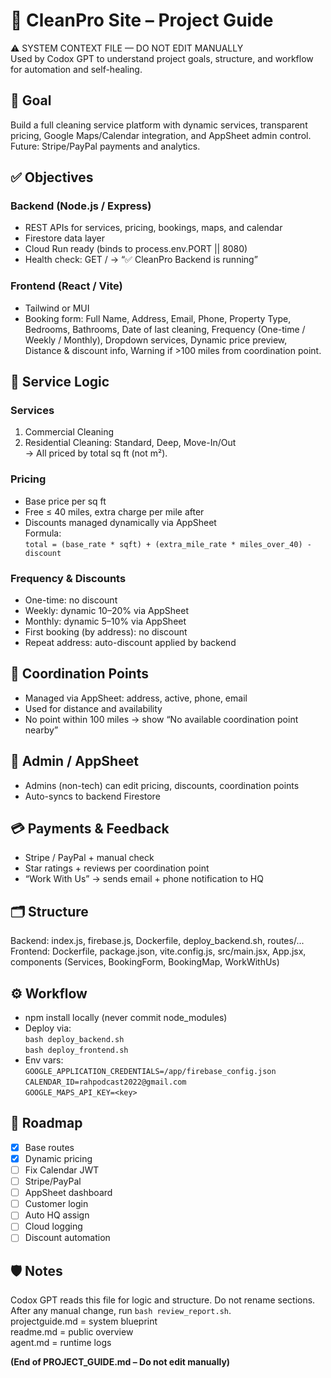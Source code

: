 # 🧭 CleanPro Site – Project Guide
⚠️ SYSTEM CONTEXT FILE — DO NOT EDIT MANUALLY  
Used by Codox GPT to understand project goals, structure, and workflow for automation and self-healing.

## 🎯 Goal
Build a full cleaning service platform with dynamic services, transparent pricing, Google Maps/Calendar integration, and AppSheet admin control. Future: Stripe/PayPal payments and analytics.

## ✅ Objectives
### Backend (Node.js / Express)
- REST APIs for services, pricing, bookings, maps, and calendar  
- Firestore data layer  
- Cloud Run ready (binds to process.env.PORT || 8080)  
- Health check: GET / → “✅ CleanPro Backend is running”
### Frontend (React / Vite)
- Tailwind or MUI  
- Booking form: Full Name, Address, Email, Phone, Property Type, Bedrooms, Bathrooms, Date of last cleaning, Frequency (One-time / Weekly / Monthly), Dropdown services, Dynamic price preview, Distance & discount info, Warning if >100 miles from coordination point.

## 🧼 Service Logic
### Services
1. Commercial Cleaning  
2. Residential Cleaning: Standard, Deep, Move-In/Out  
→ All priced by total sq ft (not m²).
### Pricing
- Base price per sq ft  
- Free ≤ 40 miles, extra charge per mile after  
- Discounts managed dynamically via AppSheet  
Formula:  
`total = (base_rate * sqft) + (extra_mile_rate * miles_over_40) - discount`
### Frequency & Discounts
- One-time: no discount  
- Weekly: dynamic 10–20% via AppSheet  
- Monthly: dynamic 5–10% via AppSheet  
- First booking (by address): no discount  
- Repeat address: auto-discount applied by backend

## 🧭 Coordination Points
- Managed via AppSheet: address, active, phone, email  
- Used for distance and availability  
- No point within 100 miles → show “No available coordination point nearby”

## 🧾 Admin / AppSheet
- Admins (non-tech) can edit pricing, discounts, coordination points  
- Auto-syncs to backend Firestore

## 💳 Payments & Feedback
- Stripe / PayPal + manual check  
- Star ratings + reviews per coordination point  
- “Work With Us” → sends email + phone notification to HQ

## 🗂 Structure
Backend: index.js, firebase.js, Dockerfile, deploy_backend.sh, routes/...  
Frontend: Dockerfile, package.json, vite.config.js, src/main.jsx, App.jsx, components (Services, BookingForm, BookingMap, WorkWithUs)

## ⚙️ Workflow
- npm install locally (never commit node_modules)  
- Deploy via:  
`bash deploy_backend.sh`  
`bash deploy_frontend.sh`  
- Env vars:  
`GOOGLE_APPLICATION_CREDENTIALS=/app/firebase_config.json`  
`CALENDAR_ID=rahpodcast2022@gmail.com`  
`GOOGLE_MAPS_API_KEY=<key>`

## 🚀 Roadmap
- [x] Base routes  
- [x] Dynamic pricing  
- [ ] Fix Calendar JWT  
- [ ] Stripe/PayPal  
- [ ] AppSheet dashboard  
- [ ] Customer login  
- [ ] Auto HQ assign  
- [ ] Cloud logging  
- [ ] Discount automation

## 🛡️ Notes
Codox GPT reads this file for logic and structure. Do not rename sections. After any manual change, run `bash review_report.sh`.  
projectguide.md = system blueprint  
readme.md = public overview  
agent.md = runtime logs  

**(End of PROJECT_GUIDE.md – Do not edit manually)**
